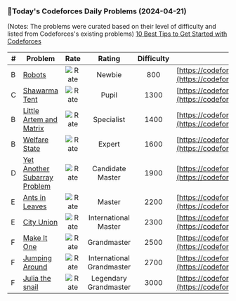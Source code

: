 ### 🌟Today's Codeforces Daily Problems (2024-04-21)
(Notes: The problems were curated based on their level of difficulty and listed from Codeforces's existing problems)
[10 Best Tips to Get Started with Codeforces](https://github.com/ika9810/Codeforces-Daily-Problems/blob/main/10%20Best%20Tips%20to%20Get%20Started%20with%20Codeforces.md)

| # | Problem | Rate| Rating | Difficulty | Contest |
|---| ----- | :--------: | :----------: | :----------: | ---------- |
|B|[Robots](https://codeforces.com/contest/1680/problem/B)|![Rate](https://img.shields.io/badge/Newbie-800-lightgrey)|Newbie|800|[https://codeforces.com/contest/1680](https://codeforces.com/contest/1680)|
|C|[Shawarma Tent](https://codeforces.com/contest/1271/problem/C)|![Rate](https://img.shields.io/badge/Pupil-1300-brightgreen)|Pupil|1300|[https://codeforces.com/contest/1271](https://codeforces.com/contest/1271)|
|B|[Little Artem and Matrix](https://codeforces.com/contest/641/problem/B)|![Rate](https://img.shields.io/badge/Specialist-1400-9cf)|Specialist|1400|[https://codeforces.com/contest/641](https://codeforces.com/contest/641)|
|B|[Welfare State](https://codeforces.com/contest/1198/problem/B)|![Rate](https://img.shields.io/badge/Expert-1600-blue)|Expert|1600|[https://codeforces.com/contest/1198](https://codeforces.com/contest/1198)|
|D|[Yet Another Subarray Problem](https://codeforces.com/contest/1197/problem/D)|![Rate](https://img.shields.io/badge/Candidate%20Master-1900-blueviolet)|Candidate Master|1900|[https://codeforces.com/contest/1197](https://codeforces.com/contest/1197)|
|E|[Ants in Leaves](https://codeforces.com/contest/622/problem/E)|![Rate](https://img.shields.io/badge/Master-2200-orange)|Master|2200|[https://codeforces.com/contest/622](https://codeforces.com/contest/622)|
|E|[City Union](https://codeforces.com/contest/1799/problem/E)|![Rate](https://img.shields.io/badge/International%20Master-2300-orange)|International Master|2300|[https://codeforces.com/contest/1799](https://codeforces.com/contest/1799)|
|F|[Make It One](https://codeforces.com/contest/1043/problem/F)|![Rate](https://img.shields.io/badge/Grandmaster-2500-red)|Grandmaster|2500|[https://codeforces.com/contest/1043](https://codeforces.com/contest/1043)|
|F|[Jumping Around](https://codeforces.com/contest/1550/problem/F)|![Rate](https://img.shields.io/badge/International%20Grandmaster-2700-red)|International Grandmaster|2700|[https://codeforces.com/contest/1550](https://codeforces.com/contest/1550)|
|F|[Julia the snail](https://codeforces.com/contest/793/problem/F)|![Rate](https://img.shields.io/badge/Legendary%20Grandmaster-3000-red)|Legendary Grandmaster|3000|[https://codeforces.com/contest/793](https://codeforces.com/contest/793)|
